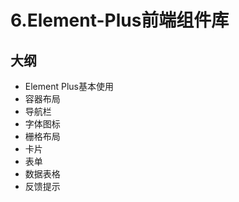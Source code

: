 # 6.Element-Plus前端组件库


## 大纲

- Element Plus基本使用
- 容器布局
- 导航栏
- 字体图标
- 栅格布局
- 卡片
- 表单
- 数据表格
- 反馈提示


